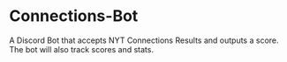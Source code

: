 # Connections-Bot
A Discord Bot that accepts NYT Connections Results and outputs a score. The bot will also track scores and stats.
